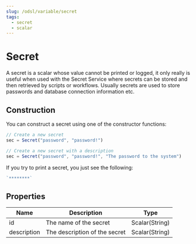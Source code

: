 ```yaml
---
slug: /odsl/variable/secret
tags:
  - secret
  - scalar
---
```

Secret
======================

A secret is a scalar whose value cannot be printed or logged, it only really is useful when used with the Secret Service where secrets can be stored and then retrieved by scripts or workflows. Usually secrets are used to store passwords and database connection information etc.

## Construction

You can construct a secret using one of the constructor functions:
```js
// Create a new secret
sec = Secret("password", "password!")

// Create a new secret with a description
sec = Secret("password", "password!", "The password to the system")
```
If you try to print a secret, you just see the following:
```js
`********`
```

## Properties

|**Name**|**Description**|**Type**|
|-|-|-|
|id|The name of the secret|Scalar(String)|
|description|The description of the secret|Scalar(String)|
